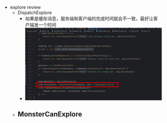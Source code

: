 - explore review
	- DispatchExplore
		- 如果是缓存消息，服务端和客户端的完成时间就会不一致，最好让客户端发一个时间
		- ![image.png](../assets/image_1704946136605_0.png)
	- MonsterCanExplore
		-